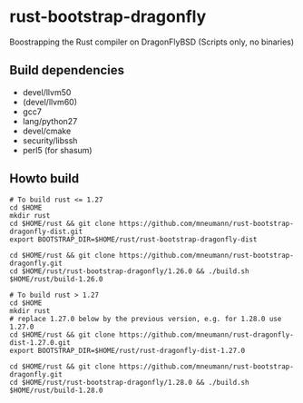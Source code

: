 # rust-bootstrap-dragonfly

Boostrapping the Rust compiler on DragonFlyBSD (Scripts only, no binaries)

## Build dependencies

* devel/llvm50
* (devel/llvm60)
* gcc7
* lang/python27
* devel/cmake
* security/libssh
* perl5 (for shasum)

## Howto build

	# To build rust <= 1.27
	cd $HOME
	mkdir rust
	cd $HOME/rust && git clone https://github.com/mneumann/rust-bootstrap-dragonfly-dist.git
	export BOOTSTRAP_DIR=$HOME/rust/rust-bootstrap-dragonfly-dist

	cd $HOME/rust && git clone https://github.com/mneumann/rust-bootstrap-dragonfly.git
	cd $HOME/rust/rust-bootstrap-dragonfly/1.26.0 && ./build.sh $HOME/rust/build-1.26.0

    # To build rust > 1.27
	cd $HOME
	mkdir rust
	# replace 1.27.0 below by the previous version, e.g. for 1.28.0 use 1.27.0
	cd $HOME/rust && git clone https://github.com/mneumann/rust-dragonfly-dist-1.27.0.git
	export BOOTSTRAP_DIR=$HOME/rust/rust-dragonfly-dist-1.27.0

	cd $HOME/rust && git clone https://github.com/mneumann/rust-bootstrap-dragonfly.git
	cd $HOME/rust/rust-bootstrap-dragonfly/1.28.0 && ./build.sh $HOME/rust/build-1.28.0
